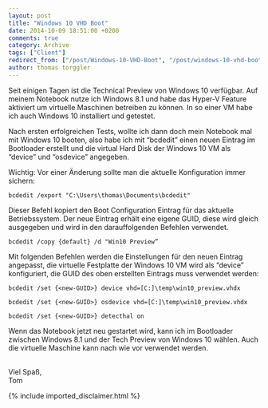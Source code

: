 ```yaml
---
layout: post
title: "Windows 10 VHD Boot"
date: 2014-10-09 18:51:00 +0200
comments: true
category: Archive
tags: ["Client"]
redirect_from: ["/post/Windows-10-VHD-Boot", "/post/windows-10-vhd-boot"]
author: thomas torggler
---
```

<!-- more -->
<p>Seit einigen Tagen ist die Technical Preview von Windows 10 verfügbar. Auf meinem Notebook nutze ich Windows 8.1 und habe das Hyper-V Feature aktiviert um virtuelle Maschinen betreiben zu können. In so einer VM habe ich auch Windows 10 installiert und getestet.</p> <p>Nach ersten erfolgreichen Tests, wollte ich dann doch mein Notebook mal mit Windows 10 booten, also habe ich mit “bcdedit” einen neuen Eintrag im Bootloader erstellt und die virtual Hard Disk der Windows 10 VM als “device” und “osdevice” angegeben.</p> <p>Wichtig: Vor einer Änderung sollte man die aktuelle Konfiguration immer sichern:</p> <p><code>bcdedit /export "C:\Users\thomas\Documents\bcdedit"</code></p> <p>Dieser Befehl kopiert den Boot Configuration Eintrag für das aktuelle Betriebssystem. Der neue Eintrag erhält eine eigene GUID, diese wird gleich ausgegeben und wird in den darauffolgenden Befehlen verwendet.</p> <p><code>bcdedit /copy {default} /d "Win10 Preview”</code></p> <p>Mit folgenden Befehlen werden die Einstellungen für den neuen Eintrag angepasst, die virtuelle Festplatte der Windows 10 VM wird als “device” konfiguriert, die GUID des oben erstellten Eintrags muss verwendet werden: <p><code>bcdedit /set {&lt;new-GUID&gt;} device vhd=[C:]\temp\win10_preview.vhdx <p>bcdedit /set {&lt;new-GUID&gt;} osdevice vhd=[C:]\temp\win10_preview.vhdx <p>bcdedit /set {&lt;new-GUID&gt;} detecthal on</code></p> <p>Wenn das Notebook jetzt neu gestartet wird, kann ich im Bootloader zwischen Windows 8.1 und der Tech Preview von Windows 10 wählen. Auch die virtuelle Maschine kann nach wie vor verwendet werden. <p><br>Viel Spaß,<br>Tom&nbsp; </p>
{% include imported_disclaimer.html %}
